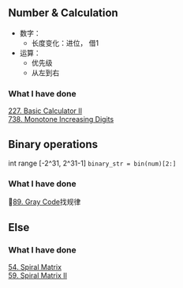 ## Number & Calculation
* 数字：
    * 长度变化：进位， 借1
* 运算：
    * 优先级
    * 从左到右
### What I have done
[227. Basic Calculator II](https://leetcode.com/problems/basic-calculator-ii/description/)  
[738. Monotone Increasing Digits](https://leetcode.com/problems/monotone-increasing-digits/description/)

## Binary operations
int range [-2^31, 2^31-1]
`binary_str = bin(num)[2:]`
### What I have done
🌟[89. Gray Code](https://leetcode.com/problems/gray-code/description/)找规律  


## Else
### What I have done
[54. Spiral Matrix](https://leetcode.com/problems/spiral-matrix/description/)  
[59. Spiral Matrix II](https://leetcode.com/problems/spiral-matrix-ii/description/)  